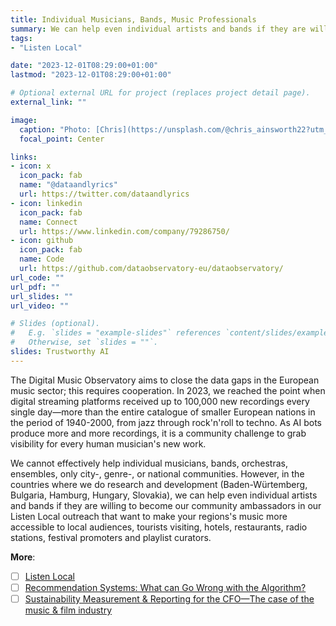 ```yaml
---
title: Individual Musicians, Bands, Music Professionals
summary: We can help even individual artists and bands if they are willing to become our community ambassadors in our Listen Local outreach that want to make your regions's music more accessible to local audiences, tourists visiting, hotels, restaurants, radio stations, festival promoters and playlist curators. 
tags:
- "Listen Local"

date: "2023-12-01T08:29:00+01:00"
lastmod: "2023-12-01T08:29:00+01:00"

# Optional external URL for project (replaces project detail page).
external_link: ""

image:
  caption: "Photo: [Chris](https://unsplash.com/@chris_ainsworth22?utm_content=creditCopyText&utm_medium=referral&utm_source=unsplash)"
  focal_point: Center

links:
- icon: x
  icon_pack: fab
  name: "@dataandlyrics"
  url: https://twitter.com/dataandlyrics
- icon: linkedin
  icon_pack: fab
  name: Connect
  url: https://www.linkedin.com/company/79286750/
- icon: github
  icon_pack: fab
  name: Code
  url: https://github.com/dataobservatory-eu/dataobservatory/
url_code: ""
url_pdf: ""
url_slides: ""
url_video: ""

# Slides (optional).
#   E.g. `slides = "example-slides"` references `content/slides/example-slides.md`.
#   Otherwise, set `slides = ""`.
slides: Trustworthy AI
---
```


The Digital Music Observatory aims to close the data gaps in the European music sector; this requires cooperation. In 2023, we reached the point when digital streaming platforms received up to 100,000 new recordings every single day—more than the entire catalogue of smaller European nations in the period of 1940-2000, from jazz through rock'n'roll to techno. As AI bots produce more and more recordings, it is a community challenge to grab visibility for every human musician's new work. 

We cannot effectively help individual musicians, bands, orchestras, ensembles, only city-, genre-, or national communities. However, in the countries where we do research and development (Baden-Würtemberg, Bulgaria, Hamburg, Hungary, Slovakia), we can help even individual artists and bands if they are willing to become our community ambassadors in our Listen Local outreach that want to make your regions's music more accessible to local audiences, tourists visiting, hotels, restaurants, radio stations, festival promoters and playlist curators.


**More**:

- [ ] [Listen Local](project/listen-local/)
- [ ]  [Recommendation Systems: What can Go Wrong with the Algorithm?](post/2021-05-16-recommendation-outcomes/)
- [ ] [Sustainability Measurement & Reporting for the CFO—The case of the music & film industry](https://reprex.nl/slides/2023_sustainability-measurement-reporting-for-cfo/)